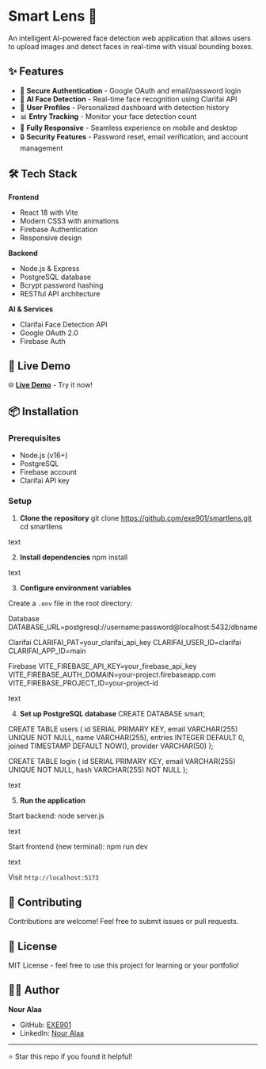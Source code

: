 # Smart Lens 🎯

An intelligent AI-powered face detection web application that allows users to upload images and detect faces in real-time with visual bounding boxes.

## ✨ Features

- 🔐 **Secure Authentication** - Google OAuth and email/password login
- 🤖 **AI Face Detection** - Real-time face recognition using Clarifai API
- 👤 **User Profiles** - Personalized dashboard with detection history
- 📊 **Entry Tracking** - Monitor your face detection count
- 📱 **Fully Responsive** - Seamless experience on mobile and desktop
- 🔒 **Security Features** - Password reset, email verification, and account management

## 🛠️ Tech Stack

**Frontend**
- React 18 with Vite
- Modern CSS3 with animations
- Firebase Authentication
- Responsive design

**Backend**
- Node.js & Express
- PostgreSQL database
- Bcrypt password hashing
- RESTful API architecture

**AI & Services**
- Clarifai Face Detection API
- Google OAuth 2.0
- Firebase Auth

## 🚀 Live Demo

🌐 **[Live Demo](https://smartlens.onrender.com)** - Try it now!

## 📦 Installation

### Prerequisites
- Node.js (v16+)
- PostgreSQL
- Firebase account
- Clarifai API key

### Setup

1. **Clone the repository**
git clone https://github.com/exe901/smartlens.git
cd smartlens

text

2. **Install dependencies**
npm install

text

3. **Configure environment variables**

Create a `.env` file in the root directory:

Database
DATABASE_URL=postgresql://username:password@localhost:5432/dbname

Clarifai
CLARIFAI_PAT=your_clarifai_api_key
CLARIFAI_USER_ID=clarifai
CLARIFAI_APP_ID=main

Firebase
VITE_FIREBASE_API_KEY=your_firebase_api_key
VITE_FIREBASE_AUTH_DOMAIN=your-project.firebaseapp.com
VITE_FIREBASE_PROJECT_ID=your-project-id

text

4. **Set up PostgreSQL database**
CREATE DATABASE smart;

CREATE TABLE users (
id SERIAL PRIMARY KEY,
email VARCHAR(255) UNIQUE NOT NULL,
name VARCHAR(255),
entries INTEGER DEFAULT 0,
joined TIMESTAMP DEFAULT NOW(),
provider VARCHAR(50)
);

CREATE TABLE login (
id SERIAL PRIMARY KEY,
email VARCHAR(255) UNIQUE NOT NULL,
hash VARCHAR(255) NOT NULL
);

text

5. **Run the application**

Start backend:
node server.js

text

Start frontend (new terminal):
npm run dev

text

Visit `http://localhost:5173`

## 🤝 Contributing

Contributions are welcome! Feel free to submit issues or pull requests.

## 📄 License

MIT License - feel free to use this project for learning or your portfolio!

## 👨‍💻 Author

**Nour Alaa**
  - GitHub: [EXE901](https://github.com/EXE901)
- LinkedIn: [Nour Alaa](https://www.linkedin.com/in/nour-alaa-428466371/)

---

⭐ Star this repo if you found it helpful!
